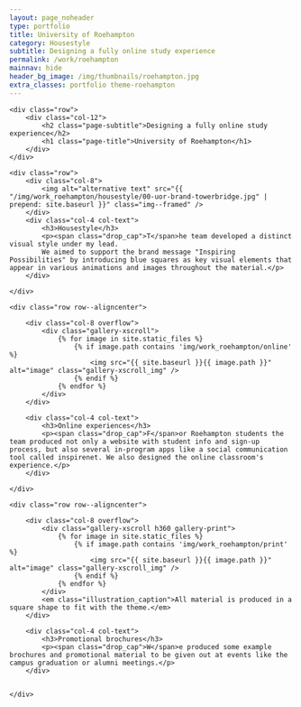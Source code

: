 ```yaml
---
layout: page_noheader
type: portfolio
title: University of Roehampton
category: Housestyle
subtitle: Designing a fully online study experience
permalink: /work/roehampton
mainnav: hide
header_bg_image: /img/thumbnails/roehampton.jpg
extra_classes: portfolio theme-roehampton
---
```


<div class="wrapper">
	
	<div class="row">		
		<div class="col-12">
			<h2 class="page-subtitle">Designing a fully online study experience</h2>	
			<h1 class="page-title">University of Roehampton</h1>			
		</div>
	</div>

	<div class="row">	
		<div class="col-8">
			<img alt="alternative text" src="{{ "/img/work_roehampton/housestyle/00-uor-brand-towerbridge.jpg" | prepend: site.baseurl }}" class="img--framed" />
		</div>
		<div class="col-4 col-text">
			<h3>Housestyle</h3>
			<p><span class="drop_cap">T</span>he team developed a distinct visual style under my lead. 
			We aimed to support the brand message "Inspiring Possibilities" by introducing blue squares as key visual elements that appear in various animations and images throughout the material.</p>			
		</div>

	</div>

	<div class="row row--aligncenter">				

		<div class="col-8 overflow">
			<div class="gallery-xscroll">
				{% for image in site.static_files %}
				    {% if image.path contains 'img/work_roehampton/online' %}
				        <img src="{{ site.baseurl }}{{ image.path }}" alt="image" class="gallery-xscroll_img" />
				    {% endif %}
				{% endfor %}
			</div>
		</div>

		<div class="col-4 col-text">
			<h3>Online experiences</h3>
			<p><span class="drop_cap">F</span>or Roehampton students the team produced not only a website with student info and sign-up process, but also several in-program apps like a social communication tool called inspirenet. We also designed the online classroom's experience.</p>
		</div>

	</div>

	<div class="row row--aligncenter">		

		<div class="col-8 overflow">
			<div class="gallery-xscroll h360 gallery-print">
				{% for image in site.static_files %}
				    {% if image.path contains 'img/work_roehampton/print' %}
				        <img src="{{ site.baseurl }}{{ image.path }}" alt="image" class="gallery-xscroll_img" />
				    {% endif %}
				{% endfor %}
			</div>
			<em class="illustration_caption">All material is produced in a square shape to fit with the theme.</em>
		</div>

		<div class="col-4 col-text">
			<h3>Promotional brochures</h3>
			<p><span class="drop_cap">W</span>e produced some example brochures and promotional material to be given out at events like the campus graduation or alumni meetings.</p>
		</div>

		
	</div>
</div>